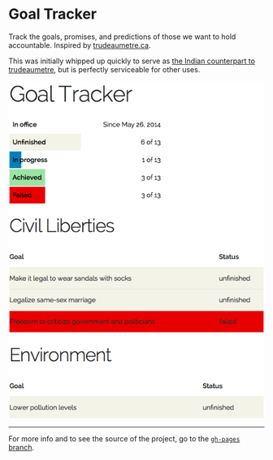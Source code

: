 Goal Tracker
============
Track the goals, promises, and predictions of those we want to hold accountable. Inspired by [trudeaumetre.ca][].

This was initially whipped up quickly to serve as [the Indian counterpart to trudeaumetre][indiantracker], but is perfectly serviceable for other uses.

![Screenshot of the demo][screenshot]

* * * *

For more info and to see the source of the project, go to the [`gh-pages` branch][gh-pages].


[trudeaumetre.ca]: https://trudeaumetre.ca
[indiantracker]: https://github.com/reddit-india/indianelectionmeter.github.io
[screenshot]: https://raw.githubusercontent.com/ndarville/goal-tracker/gh-pages/screenshot.png
[gh-pages]: https://github.com/ndarville/goal-tracker/tree/gh-pages
